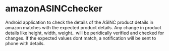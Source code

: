# amazonASINCchecker

Android application to check the details of the ASINC product details in amazon matches with the expected product details.
Any change in product details like height, width, weight.. will be peridically verified and checked for changes.
If the expected values dont match, a notification will be sent to phone with details.
